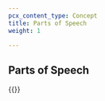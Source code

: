 ```yaml
---
pcx_content_type: Concept
title: Parts of Speech
weight: 1

---
```


## Parts of Speech

{{<directory-listing>}}
